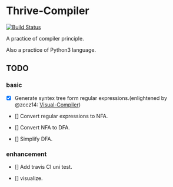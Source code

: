 # Thrive-Compiler

[![Build Status](https://travis-ci.org/Macsnow14/Thrive-Compiler.svg?branch=master)](https://travis-ci.org/Macsnow14/Thrive-Compiler)

A practice of compiler principle.

Also a practice of Python3 language.

## TODO

### basic

- [x] Generate syntex tree form regular expressions.(enlightened by @zccz14: [Visual-Compiler](https://github.com/zccz14/Visual-Compiler))

- [] Convert regular expressions to NFA.

- [] Convert NFA to DFA.

- [] Simplify DFA.

### enhancement

- [] Add travis CI uni test.

- [] visualize.
